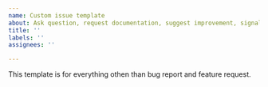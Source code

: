```yaml
---
name: Custom issue template
about: Ask question, request documentation, suggest improvement, signal typo, ...
title: ''
labels: ''
assignees: ''

---
```


This template is for everything othen than bug report and feature request.
